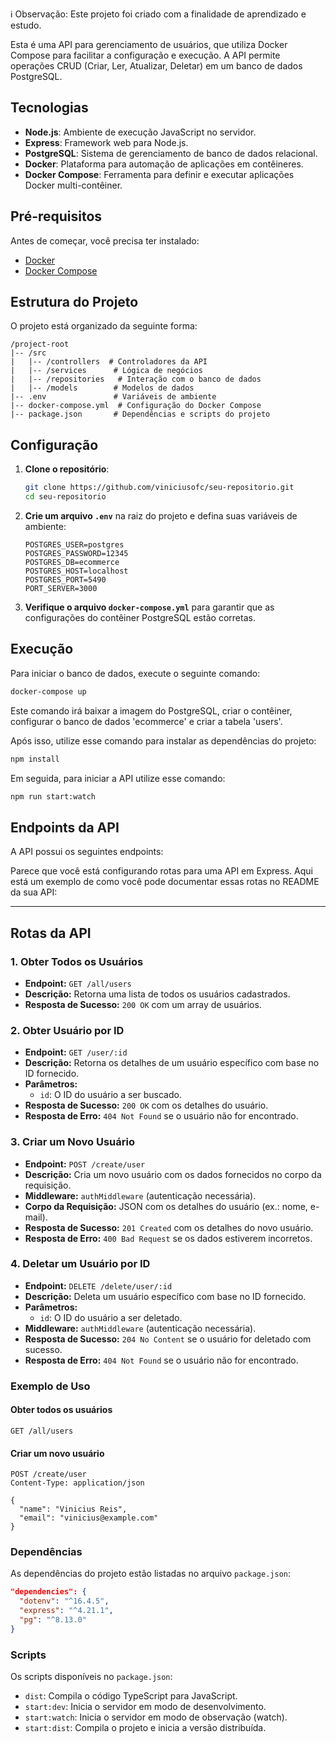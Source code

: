 
ℹ️ Observação: Este projeto foi criado com a finalidade de aprendizado e estudo.

Esta é uma API para gerenciamento de usuários, que utiliza Docker Compose para facilitar a configuração e execução. A API permite operações CRUD (Criar, Ler, Atualizar, Deletar) em um banco de dados PostgreSQL.

## Tecnologias

- **Node.js**: Ambiente de execução JavaScript no servidor.
- **Express**: Framework web para Node.js.
- **PostgreSQL**: Sistema de gerenciamento de banco de dados relacional.
- **Docker**: Plataforma para automação de aplicações em contêineres.
- **Docker Compose**: Ferramenta para definir e executar aplicações Docker multi-contêiner.

## Pré-requisitos

Antes de começar, você precisa ter instalado:

- [Docker](https://www.docker.com/get-started)
- [Docker Compose](https://docs.docker.com/compose/install/)

## Estrutura do Projeto

O projeto está organizado da seguinte forma:

```
/project-root
|-- /src
|   |-- /controllers  # Controladores da API
|   |-- /services      # Lógica de negócios
|   |-- /repositories   # Interação com o banco de dados
|   |-- /models        # Modelos de dados
|-- .env               # Variáveis de ambiente
|-- docker-compose.yml  # Configuração do Docker Compose
|-- package.json       # Dependências e scripts do projeto
```

## Configuração

1. **Clone o repositório**:

   ```bash
   git clone https://github.com/viniciusofc/seu-repositorio.git
   cd seu-repositorio
   ```

2. **Crie um arquivo `.env`** na raiz do projeto e defina suas variáveis de ambiente:

   ```plaintext
   POSTGRES_USER=postgres
   POSTGRES_PASSWORD=12345
   POSTGRES_DB=ecommerce
   POSTGRES_HOST=localhost
   POSTGRES_PORT=5490
   PORT_SERVER=3000
   ```

3. **Verifique o arquivo `docker-compose.yml`** para garantir que as configurações do contêiner PostgreSQL estão corretas.

## Execução

Para iniciar o banco de dados, execute o seguinte comando:

```bash
docker-compose up
```
Este comando irá baixar a imagem do PostgreSQL, criar o contêiner, configurar o banco de dados 'ecommerce' e criar a tabela 'users'.

Após isso, utilize esse comando para instalar as dependências do projeto:

```bash
npm install
```

Em seguida, para iniciar a API utilize esse comando:
```bash
npm run start:watch
``` 

## Endpoints da API

A API possui os seguintes endpoints:

Parece que você está configurando rotas para uma API em Express. Aqui está um exemplo de como você pode documentar essas rotas no README da sua API:

---

## Rotas da API

### 1. Obter Todos os Usuários
- **Endpoint:** `GET /all/users`
- **Descrição:** Retorna uma lista de todos os usuários cadastrados.
- **Resposta de Sucesso:** `200 OK` com um array de usuários.

### 2. Obter Usuário por ID
- **Endpoint:** `GET /user/:id`
- **Descrição:** Retorna os detalhes de um usuário específico com base no ID fornecido.
- **Parâmetros:**
  - `id`: O ID do usuário a ser buscado.
- **Resposta de Sucesso:** `200 OK` com os detalhes do usuário.
- **Resposta de Erro:** `404 Not Found` se o usuário não for encontrado.

### 3. Criar um Novo Usuário
- **Endpoint:** `POST /create/user`
- **Descrição:** Cria um novo usuário com os dados fornecidos no corpo da requisição.
- **Middleware:** `authMiddleware` (autenticação necessária).
- **Corpo da Requisição:** JSON com os detalhes do usuário (ex.: nome, e-mail).
- **Resposta de Sucesso:** `201 Created` com os detalhes do novo usuário.
- **Resposta de Erro:** `400 Bad Request` se os dados estiverem incorretos.

### 4. Deletar um Usuário por ID
- **Endpoint:** `DELETE /delete/user/:id`
- **Descrição:** Deleta um usuário específico com base no ID fornecido.
- **Parâmetros:**
  - `id`: O ID do usuário a ser deletado.
- **Middleware:** `authMiddleware` (autenticação necessária).
- **Resposta de Sucesso:** `204 No Content` se o usuário for deletado com sucesso.
- **Resposta de Erro:** `404 Not Found` se o usuário não for encontrado.


### Exemplo de Uso

#### Obter todos os usuários

```http
GET /all/users
```

#### Criar um novo usuário

```http
POST /create/user
Content-Type: application/json

{
  "name": "Vinicius Reis",
  "email": "vinicius@example.com"
}
```

### Dependências

As dependências do projeto estão listadas no arquivo `package.json`:

```json
"dependencies": {
  "dotenv": "^16.4.5",
  "express": "^4.21.1",
  "pg": "^8.13.0"
}
```

### Scripts

Os scripts disponíveis no `package.json`:

- `dist`: Compila o código TypeScript para JavaScript.
- `start:dev`: Inicia o servidor em modo de desenvolvimento.
- `start:watch`: Inicia o servidor em modo de observação (watch).
- `start:dist`: Compila o projeto e inicia a versão distribuída.

